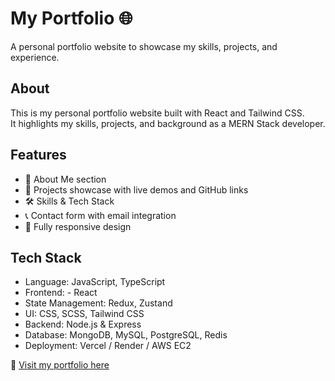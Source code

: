 # My Portfolio 🌐
A personal portfolio website to showcase my skills, projects, and experience.

## About
This is my personal portfolio website built with React and Tailwind CSS.  
It highlights my skills, projects, and background as a MERN Stack developer.  

## Features
- 👤 About Me section  
- 💼 Projects showcase with live demos and GitHub links  
- 🛠️ Skills & Tech Stack  
- 📞 Contact form with email integration  
- 📱 Fully responsive design  

## Tech Stack 
- Language: JavaScript, TypeScript  
- Frontend: - React
- State Management: Redux, Zustand
- UI: CSS, SCSS, Tailwind CSS  
- Backend: Node.js & Express  
- Database: MongoDB, MySQL, PostgreSQL, Redis 
- Deployment: Vercel / Render / AWS EC2 

🔗 [Visit my portfolio here](https://your-portfolio-link.com)
